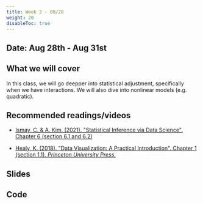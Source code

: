 ```yaml
---
title: Week 2 - 08/28
weight: 20
disableToc: true
---
```


## Date: Aug 28th - Aug 31st

## What we will cover

In this class, we will go deepper into statistical adjustment, specifically when we have interactions. We will also dive into nonlinear models (e.g. quadratic).

## Recommended readings/videos

- [Ismay, C. & A. Kim. (2021). "Statistical Inference via Data Science". Chapter 6 (section 6.1 and 6.2)](https://moderndive.com/6-multiple-regression.html)

<!-- - [Ismay, C. & A. Kim. (2021). "Statistical Inference via Data Science". Chapter 10 (sections 10.3)](https://moderndive.com/10-inference-for-regression.html) -->

- [Healy, K. (2018). "Data Visualization: A Practical Introduction". Chapter 1 (section 1.1). *Princeton University Press*.](https://socviz.co/lookatdata.html)



## Slides

<!-- {{% button href="https://sta235.netlify.app/Classes/Week2/1_OLS/f2022_sta235h_3_reg.html" icon="fas fa-external-link-alt" icon-position="right" %}}New window{{% /button %}} {{% button href="https://sta235.netlify.app/Classes/Week2/1_OLS/f2022_sta235h_3_reg.pdf" icon="fas fa-file-pdf" icon-position="right" %}}Download{{% /button %}} 

{{< slides src="https://sta235.netlify.app/Classes/Week2/1_OLS/f2022_sta235h_3_reg.html" >}}
 -->

## Code
 
<!-- Here is the R script we will review in class, with some additional questions: 

<a onclick="ga('send', 'event', 'External-Link','click','code2','0','Link');" href="https://raw.githubusercontent.com/maibennett/sta235/main/exampleSite/content/Classes/Week2/1_OLS/code/f2022_sta235h_2_reg.R" target="_blank" class="btn btn-default">Download<i class="fas fa-code"></i></a>  -->


<!-- - *How do I interpret log transformations of variables in a linear regression?*

**Answer**: A lot of the time, we want to transform our dependent variable `$ y $` to `$ \log(y) $`, so that it's normally distributed (e.g. income), or sometimes we could also have a covariates included in our model in a log form. How do we interpret the coefficients in a linear regression model under these transformations? As we saw in class, you can actually interpret them as percentage changes! Take a look at this article to see how to exactly interpret these coefficients, depending on whether your dependent or independent variable (or both!) are in log form. {{% button href="https://data.library.virginia.edu/interpreting-log-transformations-in-a-linear-model/" icon="fas fa-external-link-alt" icon-position="right" %}}Go to article{{% /button %}} -->

<!-- 
- *Do we need to standardize binary covariates?*

**Answer**: As we saw in class, the main problem with standardizing binary variables is that the interpretation becomes more complicated (e.g. what does "1 standard deviation increase" of the Bechdel test variable mean?). One way to address this would be to not standardize coefficients for indicators (be careful here when comparing effect sizes, though), or standardize variables as suggested by [Andrew Gelman](https://statmodeling.stat.columbia.edu/2010/04/12/a_question_abou_9/), where you can [divide all numeric variables by two standard deviations](http://www.stat.columbia.edu/~gelman/research/published/standardizing7.pdf) to make them comparable to the coefficients of binary variables (Note: we won't be doing that in this class, but the information is here if someone is curious about this). -->
